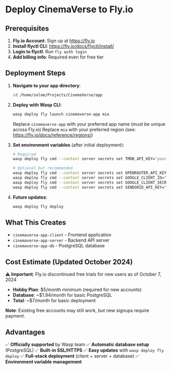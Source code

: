 # Deploy CinemaVerse to Fly.io

## Prerequisites

1. **Fly.io Account**: Sign up at https://fly.io
2. **Install flyctl CLI**: https://fly.io/docs/flyctl/install/
3. **Login to flyctl**: Run `fly auth login`
4. **Add billing info**: Required even for free tier

## Deployment Steps

1. **Navigate to your app directory**:
   ```bash
   cd /home/solom/Projects/CinemaVerse/app
   ```

2. **Deploy with Wasp CLI**:
   ```bash
   wasp deploy fly launch cinemaverse-app mia
   ```
   
   Replace `cinemaverse-app` with your preferred app name (must be unique across Fly.io)
   Replace `mia` with your preferred region (see: https://fly.io/docs/reference/regions/)

3. **Set environment variables** (after initial deployment):
   ```bash
   # Required
   wasp deploy fly cmd --context server secrets set TMDB_API_KEY="your_tmdb_api_key"
   
   # Optional but recommended
   wasp deploy fly cmd --context server secrets set OPENROUTER_API_KEY="your_openrouter_key"
   wasp deploy fly cmd --context server secrets set GOOGLE_CLIENT_ID="your_google_client_id"
   wasp deploy fly cmd --context server secrets set GOOGLE_CLIENT_SECRET="your_google_client_secret"
   wasp deploy fly cmd --context server secrets set SENDGRID_API_KEY="your_sendgrid_key"
   ```

4. **Future updates**:
   ```bash
   wasp deploy fly deploy
   ```

## What This Creates

- `cinemaverse-app-client` - Frontend application
- `cinemaverse-app-server` - Backend API server  
- `cinemaverse-app-db` - PostgreSQL database

## Cost Estimate (Updated October 2024)

⚠️ **Important**: Fly.io discontinued free trials for new users as of October 7, 2024

- **Hobby Plan**: $5/month minimum (required for new accounts)
- **Database**: ~$1.94/month for basic PostgreSQL  
- **Total**: ~$7/month for basic deployment

**Note**: Existing free accounts may still work, but new signups require payment.

## Advantages

✅ **Officially supported** by Wasp team
✅ **Automatic database setup** (PostgreSQL)
✅ **Built-in SSL/HTTPS**
✅ **Easy updates** with `wasp deploy fly deploy`
✅ **Full-stack deployment** (client + server + database)
✅ **Environment variable management**
